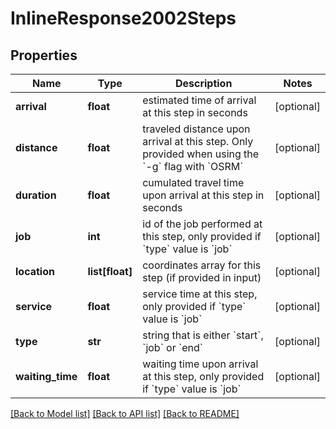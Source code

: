 # InlineResponse2002Steps

## Properties
Name | Type | Description | Notes
------------ | ------------- | ------------- | -------------
**arrival** | **float** | estimated time of arrival at this step in seconds | [optional] 
**distance** | **float** | traveled distance upon arrival at this step. Only provided when using the &#x60;-g&#x60; flag with &#x60;OSRM&#x60; | [optional] 
**duration** | **float** | cumulated travel time upon arrival at this step in seconds | [optional] 
**job** | **int** | id of the job performed at this step, only provided if &#x60;type&#x60; value is &#x60;job&#x60; | [optional] 
**location** | **list[float]** | coordinates array for this step (if provided in input) | [optional] 
**service** | **float** | service time at this step, only provided if &#x60;type&#x60; value is &#x60;job&#x60; | [optional] 
**type** | **str** | string that is either &#x60;start&#x60;, &#x60;job&#x60; or &#x60;end&#x60; | [optional] 
**waiting_time** | **float** | waiting time upon arrival at this step, only provided if &#x60;type&#x60; value is &#x60;job&#x60; | [optional] 

[[Back to Model list]](../README.md#documentation_for_models) [[Back to API list]](../README.md#documentation_for_api_endpoints) [[Back to README]](../README.md)

